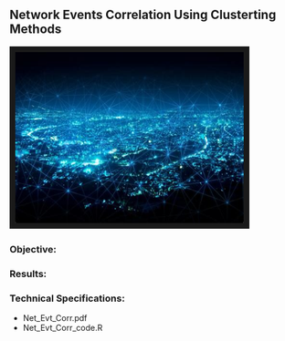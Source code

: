 ## Network Events Correlation Using Clusterting Methods

<img src="./network.jpg" 
 width="400" height="300" border="10" />

### Objective:


### Results:




### Technical Specifications:



* Net_Evt_Corr.pdf
* Net_Evt_Corr_code.R

